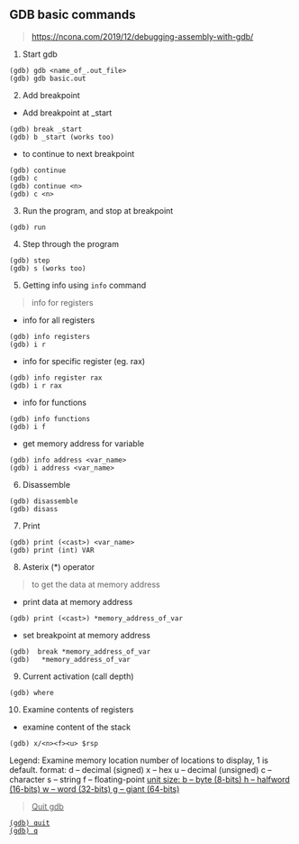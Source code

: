 ## GDB basic commands

> https://ncona.com/2019/12/debugging-assembly-with-gdb/

1. Start gdb

```
(gdb) gdb <name_of_.out_file>
(gdb) gdb basic.out
```

2. Add breakpoint

- Add breakpoint at \_start

```
(gdb) break _start
(gdb) b _start (works too)
```

- to continue to next breakpoint

```
(gdb) continue
(gdb) c
(gdb) continue <n>
(gdb) c <n>
```

3. Run the program, and stop at breakpoint

```
(gdb) run
```

4. Step through the program

```
(gdb) step
(gdb) s (works too)
```

5. Getting info using `info` command

> info for registers

- info for all registers

```
(gdb) info registers
(gdb) i r
```

- info for specific register (eg. rax)

```
(gdb) info register rax
(gdb) i r rax
```

- info for functions

```
(gdb) info functions
(gdb) i f
```

- get memory address for variable

```
(gdb) info address <var_name>
(gdb) i address <var_name>
```

6. Disassemble

```
(gdb) disassemble
(gdb) disass
```

7. Print

```
(gdb) print (<cast>) <var_name>
(gdb) print (int) VAR
```

8. Asterix (\*) operator

> to get the data at memory address

- print data at memory address

```
(gdb) print (<cast>) *memory_address_of_var
```

- set breakpoint at memory address

```
(gdb)  break *memory_address_of_var
(gdb)   *memory_address_of_var
```

9. Current activation (call depth)

```
(gdb) where
```

10. Examine contents of registers

- examine content of the stack

```
(gdb) x/<n><f><u> $rsp
```

Legend:
Examine memory location <variable>
<n> number of locations to display, 1 is
default.
<f> format: d – decimal (signed)
x – hex
u – decimal (unsigned)
c – character
s – string
f – floating-point
<u> unit size: b – byte (8-bits)
h – halfword (16-bits)
w – word (32-bits)
g – giant (64-bits)

> Quit gdb

```
(gdb) quit
(gdb) q
```
